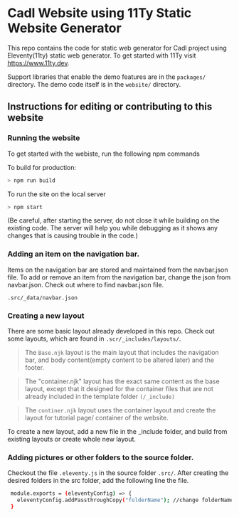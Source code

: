 # Cadl Website using 11Ty Static Website Generator

This repo contains the code for static web generator for Cadl project using Eleventy(11ty) static web generator. To get started with 11Ty visit https://www.11ty.dev.

Support libraries that enable the demo features are in the `packages/` directory. The demo code itself is in the `website/` directory.

## Instructions for editing or contributing to this website

### Running the website

To get started with the webiste, run the following npm commands

To build for production:

```bash
> npm run build
```

To run the site on the local server

```bash
> npm start
```

(Be careful, after starting the server, do not close it while building on the existing code. The server will help you while debugging as it shows any changes that is causing trouble in the code.)

### Adding an item on the navigation bar.

Items on the navigation bar are stored and maintained from the navbar.json file. To add or remove an item from the navigation bar, change the json from navbar.json. Check out where to find navbar.json file.

`.src/_data/navbar.json`

### Creating a new layout

There are some basic layout already developed in this repo. Check out some layouts, which are found in `.scr/_includes/layouts/`.

> The `Base.njk` layout is the main layout that includes the navigation bar, and body content(empty content to be altered later) and the footer.

> The "container.njk" layout has the exact same content as the base layout, except that it designed for the container files that are not already included in the template folder `(/_include)`

> The `continer.njk` layout uses the container layout and create the layout for tutorial page/ container of the website.

To create a new layout, add a new file in the \_include folder, and build from existing layouts or create whole new layout.

### Adding pictures or other folders to the source folder.

Checkout the file `.eleventy.js` in the source folder `.src/`. After creating the desired folders in the src folder, add the following line the file.

```bash
 module.exports = (eleventyConfig) => {
   eleventyConfig.addPassthroughCopy("folderName"); //change folderName with the name of your folder
 }
```
